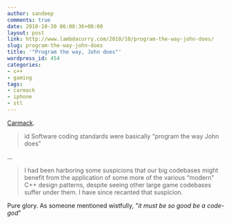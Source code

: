 ```yaml
---
author: sandeep
comments: true
date: 2010-10-30 06:08:36+00:00
layout: post
link: http://www.lambdacurry.com/2010/10/program-the-way-john-does/
slug: program-the-way-john-does
title: '"Program the way, John does"'
wordpress_id: 454
categories:
- c++
- gaming
tags:
- carmack
- iphone
- stl
---
```


[Carmack](http://bethblog.com/index.php/2010/10/29/john-carmack-discusses-rage-on-iphoneipadipod-touch/).


<blockquote>id Software coding standards were basically “program the way John does"</blockquote>


...


<blockquote>I had been harboring some suspicions that our big codebases might benefit from the application of some more of the various “modern” C++ design patterns, despite seeing other large game codebases suffer under them. I have since recanted that suspicion.</blockquote>


Pure glory. As someone mentioned wistfully, "_it must be so good be a code-god_"
